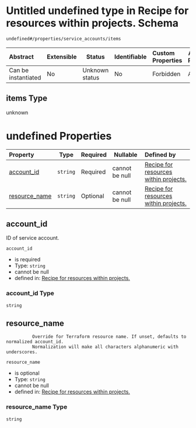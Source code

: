 # Untitled undefined type in Recipe for resources within projects. Schema

```txt
undefined#/properties/service_accounts/items
```




| Abstract            | Extensible | Status         | Identifiable | Custom Properties | Additional Properties | Access Restrictions | Defined In                                                              |
| :------------------ | ---------- | -------------- | ------------ | :---------------- | --------------------- | ------------------- | ----------------------------------------------------------------------- |
| Can be instantiated | No         | Unknown status | No           | Forbidden         | Allowed               | none                | [resources.schema.json\*](resources.schema.json "open original schema") |

## items Type

unknown

# undefined Properties

| Property                        | Type     | Required | Nullable       | Defined by                                                                                                                                                                               |
| :------------------------------ | -------- | -------- | -------------- | :--------------------------------------------------------------------------------------------------------------------------------------------------------------------------------------- |
| [account_id](#account_id)       | `string` | Required | cannot be null | [Recipe for resources within projects.](resources-properties-service_accounts-items-properties-account_id.md "undefined#/properties/service_accounts/items/properties/account_id")       |
| [resource_name](#resource_name) | `string` | Optional | cannot be null | [Recipe for resources within projects.](resources-properties-service_accounts-items-properties-resource_name.md "undefined#/properties/service_accounts/items/properties/resource_name") |

## account_id

ID of service account.


`account_id`

-   is required
-   Type: `string`
-   cannot be null
-   defined in: [Recipe for resources within projects.](resources-properties-service_accounts-items-properties-account_id.md "undefined#/properties/service_accounts/items/properties/account_id")

### account_id Type

`string`

## resource_name

              Override for Terraform resource name. If unset, defaults to normalized account_id.
              Normalization will make all characters alphanumeric with underscores.


`resource_name`

-   is optional
-   Type: `string`
-   cannot be null
-   defined in: [Recipe for resources within projects.](resources-properties-service_accounts-items-properties-resource_name.md "undefined#/properties/service_accounts/items/properties/resource_name")

### resource_name Type

`string`
